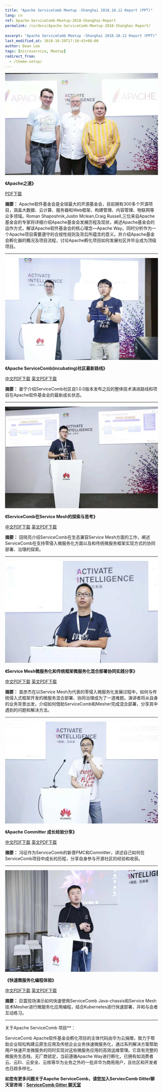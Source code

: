 ```yaml
---
title: "Apache ServiceComb Meetup -Shanghai 2018.10.12 Report (PPT)"
lang: cn
ref: Apache-ServiceComb-Meetup-2018-Shanghai-Report
permalink: /cn/docs/Apache-ServiceComb-Meetup-2018-Shanghai-Report/

excerpt: "Apache ServiceComb Meetup -Shanghai 2018.10.12 Report (PPT)"
last_modified_at: 2018-10-29T17:18:43+08:00
author: Dean Lee
tags: [microservice, Meetup]
redirect_from:
  - /theme-setup/
---
```

![1](/assets/images/hc2018/1.jpeg)

**《Apache之道》**    

[PDF下载](/assets/slides/20181012/EN/1_Apache_HuaweiConnect_Presentation_20181012.pdf)

**摘要：** Apache软件基金会是全球最大的开源基金会，目前拥有300多个开源项目，涵盖大数据、云计算、服务器和Web框架、构建管理、内容管理、物联网等众多领域。Roman Shaposhnik,Justin Mclean,Craig Russell,三位来自Apache基金会的专家将详细介绍Apache基金会发展历程及现状，阐述Apache基金会的运作方式，解读Apache软件基金会的核心理念—Apache Way。同时分析作为一个Apache项目需要遵守的合规性规则及背后所蕴含的意义。并介绍Apache基金会孵化器的概况及项目流程，讨论Apache孵化项目如何发展社区并毕业成为顶级项目。  

---

![2](/assets/images/hc2018/2.jpeg)

**《Apache ServiceComb(incubating)社区最新路线》**     

[中文PDF下载](/assets/slides/20181012/2_ApacheServiceComb(Incubating)Community_Roadmap.pdf)  [英文PDF下载](/assets/slides/20181012/EN/2_ApacheServiceComb(Incubating)Community_Roadmap.pdf)

**摘要：** 姜宁介绍ServiceComb社区自1.0.0版本发布之后的整体技术演进路线和项目在Apache软件基金会的最新成长状态。    

---    

![4](/assets/images/hc2018/4.jpeg)
    
**《ServiceComb在Service Mesh的探索与思考》**     

[中文PDF下载](/assets/slides/20181012/4_ServiceComb’s_Exploration_of_Service_Mesh.pdf)  [英文PDF下载](/assets/slides/20181012/EN/4_ServiceComb’s_Exploration_of_Service_Mesh.pdf)

**摘要：** 田晓亮介绍ServiceComb在生态兼容Service Mesh方面的工作，阐述ServiceComb在支持零侵入微服务化方面以及和传统微服务框架实现方式的协同部署、治理的探索。    

---

![3](/assets/images/hc2018/3.jpeg)


**《Service Mesh微服务化和传统框架微服务化混合部署协同实践分享》**

[中文PDF下载](/assets/slides/20181012/3_ServiceMesh-based_Microservices_and_Those_Based_on_a_Traditional_Architecture.pdf)  [英文PDF下载](/assets/slides/20181012/EN/3_ServiceMesh-based_Microservices_and_Those_Based_on_a_Traditional_Architecture.pdf)


**摘要：** 苗彦杰在以Service Mesh为代表的零侵入微服务化发展过程中，如何与传统侵入式框架开发的微服务混合部署、协同治理成为了一道难题。演讲者将从自身的业务背景出发，介绍如何借助ServiceComb和Mesher完成混合部署，分享其中遇到的问题和解决方法。

---

![5](/assets/images/hc2018/5.jpeg)

**《Apache Committer 成长经验分享》**

[中文PDF下载](/assets/slides/20181012/5_My_Participation_in_ServiceComb.pdf)  [英文PDF下载](/assets/slides/20181012/EN/5_My_Participation_in_ServiceComb.pdf)

**摘要：** 冯征作为ServiceComb的新晋PMC和Committer，讲述自己如何在ServiceComb项目中成长的历程，分享自身参与开源社区的经验和收获。

---
![6](/assets/images/hc2018/6.jpeg)

**《快速微服务化编程体验》**

[中文PDF下载](/assets/slides/20181012/6_Experience_on_Fast_Microservice_Programming.pdf)  [英文PDF下载](/assets/slides/20181012/EN/6_Experience_on_Fast_Microservice_Programming.pdf)

**摘要：** 巨震现场演示如何快速使用ServiceComb Java-chassis和Service Mesh技术Mesher进行微服务化应用编程，结合Kubernetes进行快速部署，并和与会者互动练习。

---

关于Apache ServiceComb 项目**：

ServiceComb Apache软件基金会孵化项目的主体代码由华为云捐赠，致力于帮助企业轻松构建云原生应用及传统企业业务快速微服务化，通过系列解决方案帮助用户快速开发微服务的同时实现对这些微服务应用的高效运维管理。它具有完整的微服务生态栈，无厂商锁定，当前遵循Apache Way进行孵化，已拥有如消费者云、云EI、云安全、云核等华为业务之外的一批非华为商用用户，且社区和开发者也日趋多样化。

**如您有更多问题关于Aapche ServiceComb，请您加入ServiecComb Gitter聊天室咨询：[ServiceComb Gitter 聊天室](https://gitter.im/ServiceCombUsers/Lobby)**

